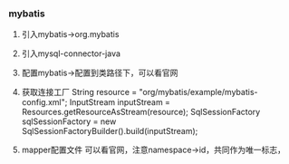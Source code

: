 ### mybatis
1. 引入mybatis->org.mybatis
2. 引入mysql-connector-java
3. 配置mybatis->配置到类路径下，可以看官网
   <property name="driver" value="com.mysql.jdbc.Driver"/>
    <property name="url" value="jdbc:mysql://localhost:3305/smartx_car"/>
    <property name="username" value="root"/>
    <property name="password" value="123456"/>
    <mappers>
    <mapper resource="org/mybatis/example/BlogMapper.xml"/>
    </mappers>

5. 获取连接工厂
    String resource = "org/mybatis/example/mybatis-config.xml";
    InputStream inputStream = Resources.getResourceAsStream(resource);
    SqlSessionFactory sqlSessionFactory = new SqlSessionFactoryBuilder().build(inputStream);

6. mapper配置文件
    可以看官网，注意namespace->id，共同作为唯一标志，